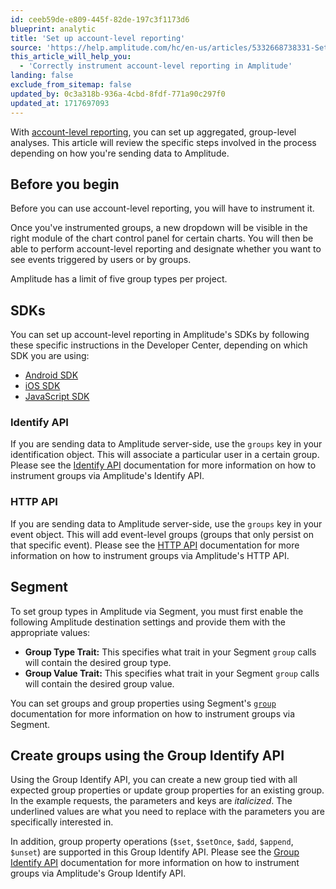 ```yaml
---
id: ceeb59de-e809-445f-82de-197c3f1173d6
blueprint: analytic
title: 'Set up account-level reporting'
source: 'https://help.amplitude.com/hc/en-us/articles/5332668738331-Set-up-account-level-reporting'
this_article_will_help_you:
  - 'Correctly instrument account-level reporting in Amplitude'
landing: false
exclude_from_sitemap: false
updated_by: 0c3a318b-936a-4cbd-8fdf-771a90c297f0
updated_at: 1717697093
---
```

With [account-level reporting](/analytics/account-level-reporting), you can set up aggregated, group-level analyses. This article will review the specific steps involved in the process depending on how you're sending data to Amplitude. 

## Before you begin

Before you can use account-level reporting, you will have to instrument it.

Once you've instrumented groups, a new dropdown will be visible in the right module of the chart control panel for certain charts. You will then be able to perform account-level reporting and designate whether you want to see events triggered by users or by groups.

Amplitude has a limit of five group types per project.

## SDKs

You can set up account-level reporting in Amplitude's SDKs by following these specific instructions in the Developer Center, depending on which SDK you are using:

* [Android SDK](/sdks/analytics/android/android-kotlin-sdk)
* [iOS SDK](/sdks/analytics/ios/ios-swift-sdk)
* [JavaScript SDK](/sdks/analytics/browser/browser-sdk-2)

### Identify API

If you are sending data to Amplitude server-side, use the `groups` key in your identification object. This will associate a particular user in a certain group. Please see the [Identify API](/apis/analytics/identify) documentation for more information on how to instrument groups via Amplitude's Identify API.

### HTTP API

If you are sending data to Amplitude server-side, use the `groups` key in your event object. This will add event-level groups (groups that only persist on that specific event). Please see the [HTTP API](/apis/analytics/http-v2) documentation for more information on how to instrument groups via Amplitude's HTTP API.

## Segment

To set group types in Amplitude via Segment, you must first enable the following Amplitude destination settings and provide them with the appropriate values:

* **Group Type Trait:** This specifies what trait in your Segment `group` calls will contain the desired group type.
* **Group Value Trait:** This specifies what trait in your Segment `group` calls will contain the desired group value.

You can set groups and group properties using Segment's [`group`](/docs/analytics/account-level-reporting-setup) documentation for more information on how to instrument groups via Segment. 

## Create groups using the Group Identify API

Using the Group Identify API, you can create a new group tied with all expected group properties or update group properties for an existing group. In the example requests, the parameters and keys are *italicized*. The underlined values are what you need to replace with the parameters you are specifically interested in.

In addition, group property operations (`$set`, `$setOnce`, `$add`, `$append`, `$unset`) are supported in this Group Identify API. Please see the [Group Identify API](/apis/analytics/group-identify) documentation for more information on how to instrument groups via Amplitude's Group Identify API.